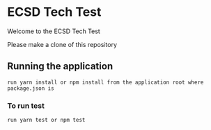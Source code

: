 # ECSD Tech Test

Welcome to the ECSD Tech Test

Please make a clone of this repository

## Running the application

`run yarn install or npm install from the application root where package.json is`

### To run test

`run yarn test or npm test`
